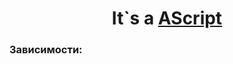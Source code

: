 <h1 align="center">It`s a <a href="https://github.com/mofee1/AScript" target="_blank">AScript</a></h1>
<h3 align="left">Зависимости:</h3>
